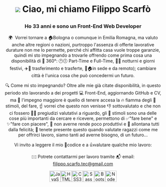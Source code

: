 <h1 align="center">

![](https://user-images.githubusercontent.com/18350557/176309783-0785949b-9127-417c-8b55-ab5a4333674e.gif) Ciao, mi chiamo Filippo Scarfò
</h1>
<div align="center">

### Ho 33 anni e sono un Front-End Web Developer

🌍  Vorrei tornare a 🏠Bologna o comunque in Emilia Romagna, ma valuto anche altre regioni o nazioni, purtroppo l'assenza di offerte lavorative durature non me lo permette, perché chi affitta casa vuole troppe garanzie, quindi mi sto impegnando a trovarle offrendo come prima cosa una disponibilità di 🔄 360°: 🕐🕕 Part-Time e Full-Time, 🌙📅 notturni e giorni festivi, ✈️🧳 trasferimento e trasferte,  🏢🏠in sede e da remoto); cambiare città è l'unica cosa che può concedermi un futuro.

🔍 Come mi sto impegnando? Oltre alle mie già citate disponibilità, in questo periodo sto lavorando a dei progetti 💻 Front-End, aggiornando GitHub e CV, ma 💪 l'impegno maggiore è quello di tenere accesa la 🔥 fiamma degli 🧠 stimoli, del fare, ☝️ vorrei che questo non venisse 👎 sottovalutato e che non ci fossero 🙅‍♂️ pregiudizi valutativi a riguardo, gli 🧠 stimoli sono una delle cose più importanti da cercare e ricevere, permettono di ✅"fare bene" e ✨"fare con piacere", 🚫 non averne rende poco produttivi e 🚫 allontana tutti dalla felicità; 💾 tenete presente questo quando valutate ragazzi come me per offrirci lavoro, siamo tanti ad averne bisogno, di un futuro...

Vi invito a leggere il mio 🧩codice e a 👍valutare qualche mio lavoro: 

🖂 Potrete contattarmi per lavoro tramite 📬 email: [filippo.scarfo.tec@gmail.com](mailto:filippo.scarfo.tec@gmail.com)


<a href="https://developer.mozilla.org/en-US/docs/Web/JavaScript" target="_blank" rel="noreferrer"><img src="https://raw.githubusercontent.com/danielcranney/readme-generator/main/public/icons/skills/javascript-colored.svg" width="36" height="36" alt="JavaScript" /></a><a href="https://developer.mozilla.org/en-US/docs/Glossary/HTML5" target="_blank" rel="noreferrer"><img src="https://raw.githubusercontent.com/danielcranney/readme-generator/main/public/icons/skills/html5-colored.svg" width="36" height="36" alt="HTML5" /></a><a href="https://www.w3.org/TR/CSS/#css" target="_blank" rel="noreferrer"><img src="https://raw.githubusercontent.com/danielcranney/readme-generator/main/public/icons/skills/css3-colored.svg" width="36" height="36" alt="CSS3" /></a><a href="https://sass-lang.com/" target="_blank" rel="noreferrer"><img src="https://raw.githubusercontent.com/danielcranney/readme-generator/main/public/icons/skills/sass-colored.svg" width="36" height="36" alt="Sass" /></a><a href="https://getbootstrap.com/" target="_blank" rel="noreferrer"><img src="https://raw.githubusercontent.com/danielcranney/readme-generator/main/public/icons/skills/bootstrap-colored.svg" width="36" height="36" alt="Bootstrap" /></a><a href="https://nodejs.org/en/" target="_blank" rel="noreferrer"><img src="https://raw.githubusercontent.com/danielcranney/readme-generator/main/public/icons/skills/nodejs-colored.svg" width="36" height="36" alt="NodeJS" /></a>
</div>
